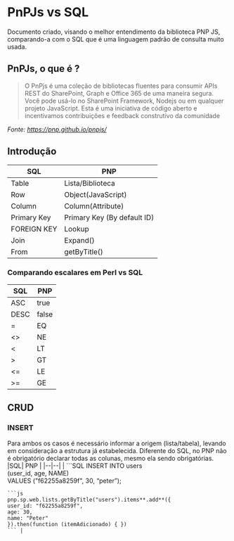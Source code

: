 # PnPJs vs SQL

Documento criado, visando o melhor entendimento da biblioteca PNP JS, comparando-a com o SQL que é uma linguagem padrão de consulta muito usada.

  ## PnPJs, o que é ?
  

> O PnPjs é uma coleção de bibliotecas fluentes para consumir APIs
> REST do SharePoint, Graph e Office 365 de uma maneira segura. Você
> pode usá-lo no SharePoint Framework, Nodejs ou em qualquer projeto
> JavaScript. Esta é uma iniciativa de código aberto e incentivamos
> contribuições e feedback construtivo da comunidade

*Fonte: https://pnp.github.io/pnpjs/*

## Introdução

| SQL | PNP |
|--|--|
| Table | Lista/Biblioteca |
|Row|Object(JavaScript)|
|Column|Column(Attribute)|
|Primary Key|Primary Key (By default ID)|
| FOREIGN KEY|Lookup|
| Join|Expand()|
| From |getByTitle()|

### Comparando escalares em Perl vs SQL

| SQL | PNP |
|--|--|
| ASC| true |
|DESC|false|
|=|EQ|
|<>|NE|
| <|LT|
| >|GT|
| <=|LE|
| >=|GE|

## CRUD

### INSERT
Para ambos os casos é necessário informar a origem (lista/tabela), levando em consideração a estrutura já estabelecida. Diferente do SQL, no PNP não é obrigatório declarar todas as colunas, mesmo ela sendo obrigatórias.
|SQL| PNP |
|--|--|
| ```SQL
INSERT  INTO  users  
(user_id, 
age, 
NAME)  
VALUES  ("f62255a8259f", 
30, 
“peter”); 
``` | 
```js
pnp.sp.web.lists.getByTitle("users").items**.add**({
user_id: "f62255a8259f", 
age: 30, 
name: "Peter"
}).then(function (itemAdicionado) { })
``` |


